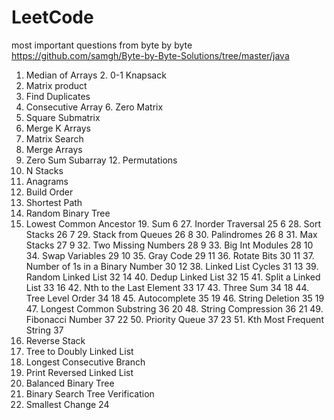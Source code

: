 # LeetCode

most important questions from byte by byte
https://github.com/samgh/Byte-by-Byte-Solutions/tree/master/java

1. Median of Arrays 2. 0-1 Knapsack
3. Matrix product
4. Find Duplicates
5. Consecutive Array 6. Zero Matrix
7. Square Submatrix
8. Merge K Arrays
9. Matrix Search
10. Merge Arrays
11. Zero Sum Subarray 12. Permutations
13. N Stacks
14. Anagrams
15. Build Order
16. Shortest Path
17. Random Binary Tree
18. Lowest Common Ancestor 19. Sum
    6 27. Inorder Traversal 25
    6 28. Sort Stacks 26
    7 29. Stack from Queues 26
    8 30. Palindromes 26
    8 31. Max Stacks 27
    9 32. Two Missing Numbers 28
    9 33. Big Int Modules 28
    10 34. Swap Variables 29
    10 35. Gray Code 29
    11 36. Rotate Bits 30
    11 37. Number of 1s in a Binary Number 30
    12 38. Linked List Cycles 31
    13 39. Random Linked List 32
    14 40. Dedup Linked List 32
    15 41. Split a Linked List 33
    16 42. Nth to the Last Element 33
    17 43. Three Sum 34
    18 44. Tree Level Order 34
    18 45. Autocomplete 35
    19 46. String Deletion 35
    19 47. Longest Common Substring 36
    20 48. String Compression 36
    21 49. Fibonacci Number 37
    22 50. Priority Queue 37
    23 51. Kth Most Frequent String 37
20. Reverse Stack
21. Tree to Doubly Linked List
22. Longest Consecutive Branch
23. Print Reversed Linked List
24. Balanced Binary Tree
25. Binary Search Tree Verification
26. Smallest Change 24